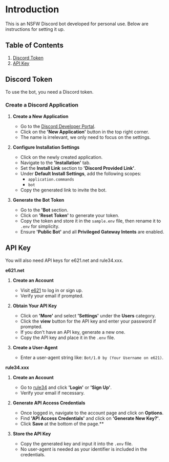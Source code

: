 # Introduction
This is an NSFW Discord bot developed for personal use. Below are instructions for setting it up.

## Table of Contents
1. [Discord Token](#discord-token)
2. [API Key](#api-key)

## Discord Token
To use the bot, you need a Discord token.

### Create a Discord Application
1. **Create a New Application**
    - Go to the [Discord Developer Portal](https://discord.com/developers/).
    - Click on the **'New Application'** button in the top right corner.
    - The name is irrelevant, we only need to focus on the settings.

2. **Configure Installation Settings**
    - Click on the newly created application.
    - Navigate to the **'Installation'** tab.
    - Set the **Install Link** section to **'Discord Provided Link'**.
    - Under **Default Install Settings**, add the following scopes:
        - `application.commands`
        - `bot`
    - Copy the generated link to invite the bot.

3. **Generate the Bot Token**
    - Go to the **'Bot** section.
    - Click on **'Reset Token'** to generate your token.
    - Copy the token and store it in the `sample.env` file, then rename it to `.env` for simplicity.
    - Ensure **'Public Bot'** and all **Privileged Gateway Intents** are enabled.

## API Key
You will also need API keys for e621.net and rule34.xxx.

**e621.net**
1. **Create an Account**
    - Visit [e621](https://e621.net/session/new) to log in or sign up.
    - Verify your email if prompted.

2. **Obtain Your API Key**
    - Click on **'More'** and select **'Settings'** under the **Users** category.
    - Click the **view** button for the API key and enter your password if prompted.
    - If you don't have an API key, generate a new one.
    - Copy the API key and place it in the `.env` file.

3. **Create a User-Agent**
    - Enter a user-agent string like: `Bot/1.0 by (Your Username on e621)`.

**rule34.xxx**
1. **Create an Account**
    - Go to [rule34](https://rule34.xxx/index.php?page=account&s=home) and click **'Login'** or **'Sign Up'**.
    - Verify your email if necessary.

2. **Generate API Access Credentials**
    - Once logged in, navigate to the account page and click on **Options**.
    - Find **'API Access Credentials'** and click on **'Generate New Key?'**.
    - Click **Save** at the bottom of the page.**

3. **Store the API Key**
    - Copy the generated key and input it into the `.env` file.
    - No user-agent is needed as your identifier is included in the credentials.
